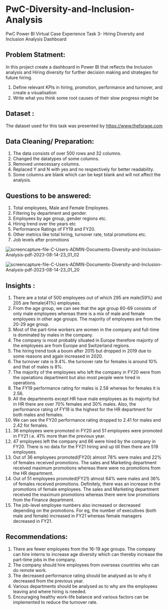 # PwC-Diversity-and-Inclusion-Analysis
PwC Power BI Virtual Case Experience Task 3- Hiring Diversity and Inclusion Analysis Dashboard 

## Problem Statment:
In this project create a dashboard in Power BI that reflects the Inclusion analysis and Hiring diversity for further decision making and strategies for future hiring.
1. Define relevant KPIs in hiring, promotion, performance and turnover, and create a visualisation
2. Write what you think some root causes of their slow progress might be

## Dataset :
The dataset used for this task was presented by https://www.theforage.com

## Data Cleaning/ Preparation: 
1. The data consists of over 500 rows and 32 columns.
2. Changed the datatypes of some columns.
3. Removed unnecessary columns.
4. Replaced Y and N with yes and no respectively for better readability.
5. Some columns are blank which can be kept blank and will not affect the analysis.

## Questions to be answered: 
1. Total employees, Male and Female Employees.
2. Filtering by department and gender.
3. Employees by age group, gender regions etc.
4. Hiring trend over the years etc
5. Performance Ratings of FY19 and FY20.
6. Other metrics like total hiring, turnover rate, total promotions etc.
7. Job levels after promotions

![screencapture-file-C-Users-ADMIN-Documents-Diversity-and-Inclusion-Analysis-pdf-2023-08-14-23_01_02](https://github.com/rasikasalvi4801/PwC-Diversity-and-Inclusion-Analysis/assets/72073065/1fc20cca-7c0c-4562-b601-ef9838c273b2)

![screencapture-file-C-Users-ADMIN-Documents-Diversity-and-Inclusion-Analysis-pdf-2023-08-14-23_01_20](https://github.com/rasikasalvi4801/PwC-Diversity-and-Inclusion-Analysis/assets/72073065/68fa6e01-3ae1-4051-b42b-7dac2b268b10)

## Insights :
1. There are a total of 500 employees out of which 295 are male(59%) and 205 are female(41%) employees.
2. From the age group, we can see that the age group 60-69 consists of only male employees whereas there is a mix of male and female employees in other age groups. The majority of employees are from the 20-29 age group.
3. Most of the part-time workers are women in the company and full-time is dominated by males in the company.
4. The company is most probably situated in Europe therefore majority of the employees are from Europe and Switzerland regions.   
5. The hiring trend took a boom after 2015 but dropped in 2019 due to some reasons and again increased in 2020. 
6. The turnover rate is 9.4%. the turnover rate for females is around 10% and that of males is 8%. 
7. The majority of the employees who left the company in FY20 were from the operations department but also most people were hired in operations.
8. The FY19 performance rating for males is 2.58 whereas for females it is 2.56. 
9. All the departments except HR have male employees as its majority but in HR there are over 70% females and 30% males. Also, the performance rating of FY19 is the highest for the HR department for both males and females.
10. We can see the FY20 performance rating dropped to 2.41 for males and 2.42 for females.
11. 36 employees were promoted in FY20 and 51 employees were promoted in FY21 i.e. 41% more than the previous year.
12. 47 employees left the company and 66 were hired by the company in FY20. There is no data for the FY21 hiring and up till then there are 519 employees.
13. Out of 36 employees promoted(FY20) almost 78% were males and 22% of females received promotions. The sales and Marketing department received maximum promotions whereas there were no promotions from the HR department.
14. Out of 51 employees promoted(FY21) almost 64% were males and 36% of females received promotions. Definitely, there was an increase in the promotions of female employees. The sales and Marketing department received the maximum promotions whereas there were low promotions from the Finance department.
15. The job-level employee numbers also increased or decreased depending on the promotions. For eg, the number of executives (both male and female) increased in FY21 whereas female managers decreased in FY21.

## Recommendations: 
1. There are fewer employees from the 16-19 age groups. The company can hire interns to increase age diversity which can thereby increase the part-time jobs in the company.
2. The company should hire employees from overseas countries who can do remote work.
3. The decreased performance rating should be analysed as to why it decreased from the previous year.
4. Various departments should be analysed as to why are the employees leaving and where hiring is needed.
5. Encouraging healthy work-life balance and various factors can be implemented to reduce the turnover rate.

